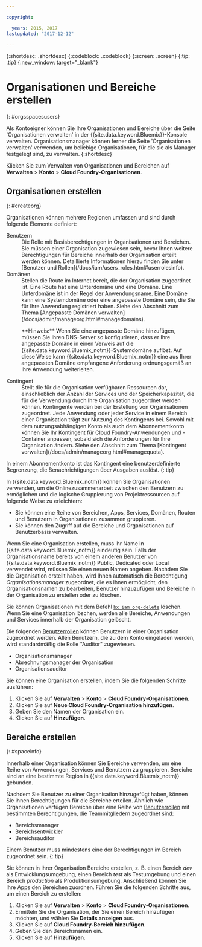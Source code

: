 ```yaml
---

copyright:

  years: 2015, 2017
lastupdated: "2017-12-12"

---
```


{:shortdesc: .shortdesc}
{:codeblock: .codeblock}
{:screen: .screen}
{:tip: .tip}
{:new_window: target="_blank"}

# Organisationen und Bereiche erstellen
{: #orgsspacesusers}

Als Kontoeigner können Sie Ihre Organisationen und Bereiche über die Seite 'Organisationen verwalten' in der {{site.data.keyword.Bluemix}}-Konsole verwalten. Organisationsmanager können ferner die Seite 'Organisationen verwalten' verwenden, um beliebige Organisationen, für die sie als Manager festgelegt sind, zu verwalten.
{:shortdesc}

Klicken Sie zum Verwalten von Organisationen und Bereichen auf **Verwalten** &gt; **Konto** &gt; **Cloud Foundry-Organisationen**. 


## Organisationen erstellen
{: #createorg}

Organisationen können mehrere Regionen umfassen und sind durch folgende Elemente definiert:

<dl>
<dt>Benutzern</dt>
<dd>Die Rolle mit Basisberechtigungen in Organisationen und Bereichen. Sie müssen einer Organisation zugewiesen sein, bevor Ihnen weitere Berechtigungen für Bereiche innerhalb der Organisation erteilt werden können. Detaillierte Informationen hierzu finden Sie unter [Benutzer und Rollen](/docs/iam/users_roles.html#userrolesinfo).</dd>
<dt>Domänen</dt>
<dd>Stellen die Route im Internet bereit, die der Organisation zugeordnet ist. Eine Route hat eine Unterdomäne und eine Domäne. Eine Unterdomäne ist in der Regel der Anwendungsname. Eine Domäne kann eine Systemdomäne oder eine angepasste Domäne sein, die Sie für Ihre Anwendung registriert haben. Siehe den Abschnitt zum Thema [Angepasste Domänen verwalten](/docs/admin/manageorg.html#managedomains).<br/>
<p>**Hinweis:** Wenn Sie eine angepasste Domäne hinzufügen, müssen Sie Ihren DNS-Server so konfigurieren, dass er Ihre angepasste Domäne in einen Verweis auf die {{site.data.keyword.Bluemix_notm}}-Systemdomäne auflöst. Auf diese Weise kann {{site.data.keyword.Bluemix_notm}} eine aus Ihrer angepassten Domäne empfangene Anforderung ordnungsgemäß an Ihre Anwendung weiterleiten.</p></dd>
<dt>Kontingent</dt>
<dd>Stellt die für die Organisation verfügbaren Ressourcen dar, einschließlich der Anzahl der Services und der Speicherkapazität, die für die Verwendung durch Ihre Organisation zugeordnet werden können. Kontingente werden bei der Erstellung von Organisationen zugeordnet. Jede Anwendung oder jeder Service in einem Bereich einer Organisation trägt zur Nutzung des Kontingents bei. Sowohl mit dem nutzungsabhängigen Konto als auch dem Abonnementkonto können Sie Ihr Kontingent für Cloud Foundry-Anwendungen und -Container anpassen, sobald sich die Anforderungen für Ihre Organisation ändern. Siehe den Abschnitt zum Thema [Kontingent verwalten](/docs/admin/manageorg.html#managequota).</dd>
</dl>

In einem Abonnementkonto ist das Kontingent eine benutzerdefinierte Begrenzung, die Benachrichtigungen über Ausgaben auslöst.
{: tip}

In {{site.data.keyword.Bluemix_notm}} können Sie Organisationen verwenden, um die Onlinezusammenarbeit zwischen den Benutzern zu ermöglichen und die logische Gruppierung von Projektressourcen auf folgende Weise zu erleichtern:

   * Sie können eine Reihe von Bereichen, Apps, Services, Domänen, Routen und Benutzern in Organisationen zusammen gruppieren.
   * Sie können den Zugriff auf die Bereiche und Organisationen auf Benutzerbasis verwalten.

Wenn Sie eine Organisation erstellen, muss ihr Name in {{site.data.keyword.Bluemix_notm}} eindeutig sein. Falls der Organisationsname bereits von einem anderen Benutzer von {{site.data.keyword.Bluemix_notm}} Public, Dedicated oder Local verwendet wird, müssen Sie einen neuen Namen angeben. Nachdem Sie die Organisation erstellt haben, wird Ihnen automatisch die Berechtigung *Organisationsmanager* zugeordnet, die es Ihnen ermöglicht, den Organisationsnamen zu bearbeiten, Benutzer hinzuzufügen und Bereiche in der Organisation zu erstellen oder zu löschen.

Sie können Organisationen mit dem Befehl [`bx iam org-delete`](/docs/cli/reference/bluemix_cli/bx_cli.html#bluemix_iam_org_delete) löschen. Wenn Sie eine Organisation löschen, werden alle Bereiche, Anwendungen und Services innerhalb der Organisation gelöscht.

Die folgenden [Benutzerrollen](/docs/iam/users_roles.html#userrolesinfo) können Benutzern in einer Organisation zugeordnet werden. Allen Benutzern, die zu dem Konto eingeladen werden, wird standardmäßig die Rolle "Auditor" zugewiesen.

   * Organisationsmanager
   * Abrechnungsmanager der Organisation
   * Organisationsauditor

Sie können eine Organisation erstellen, indem Sie die folgenden Schritte ausführen:

1. Klicken Sie auf **Verwalten** &gt; **Konto** &gt; **Cloud Foundry-Organisationen**. 
2. Klicken Sie auf **Neue Cloud Foundry-Organisation hinzufügen**. 
3. Geben Sie den Namen der Organisation ein.
4. Klicken Sie auf **Hinzufügen**.

<!-- Add info on Manage infrastructure option under a space -->

## Bereiche erstellen
{: #spaceinfo}

Innerhalb einer Organisation können Sie Bereiche verwenden, um eine Reihe von Anwendungen, Services und Benutzern zu gruppieren. Bereiche sind an eine bestimmte Region in {{site.data.keyword.Bluemix_notm}} gebunden.

Nachdem Sie Benutzer zu einer Organisation hinzugefügt haben, können Sie ihnen Berechtigungen für die Bereiche erteilen. Ähnlich wie Organisationen verfügen Bereiche über eine Reihe von [Benutzerrollen](/docs/iam/users_roles.html#userrolesinfo) mit bestimmten Berechtigungen, die Teammitgliedern zugeordnet sind:

  * Bereichsmanager
  * Bereichsentwickler
  * Bereichsauditor

Einem Benutzer muss mindestens eine der Berechtigungen im Bereich zugeordnet sein.
{: tip}

Sie können in Ihrer Organisation Bereiche erstellen, z. B. einen Bereich *dev* als Entwicklungsumgebung, einen Bereich *test* als Testumgebung und einen Bereich *production* als Produktionsumgebung. Anschließend können Sie Ihre Apps den Bereichen zuordnen. Führen Sie die folgenden Schritte aus, um einen Bereich zu erstellen:

1. Klicken Sie auf **Verwalten** &gt; **Konto** &gt; **Cloud Foundry-Organisationen**. 
2. Ermitteln Sie die Organisation, der Sie einen Bereich hinzufügen möchten, und wählen Sie **Details anzeigen** aus.
4. Klicken Sie auf **Cloud Foundry-Bereich hinzufügen**. 
5. Geben Sie den Bereichsnamen ein.
6. Klicken Sie auf **Hinzufügen**.
